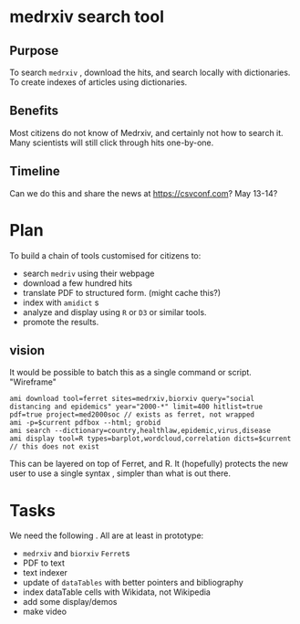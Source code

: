 # medrxiv search tool

## Purpose
To search `medrxiv` , download the hits, and search locally with dictionaries.
To create indexes of articles using dictionaries.

## Benefits
Most citizens do not know of Medrxiv, and certainly not how to search it.
Many scientists will still click through hits one-by-one.

## Timeline
Can we do this and share the news at https://csvconf.com? May 13-14?

# Plan

To build a chain of tools customised for citizens to:
* search `medriv` using their webpage
* download a few hundred hits
* translate PDF to structured form. (might cache this?)
* index with `amidict` s
* analyze and display using `R` or `D3` or similar tools.
* promote the results.

## vision
It would be possible to batch this as a single command or script. "Wireframe"
```
ami download tool=ferret sites=medrxiv,biorxiv query="social distancing and epidemics" year="2000-*" limit=400 hitlist=true pdf=true project=med2000soc // exists as ferret, not wrapped
ami -p=$current pdfbox --html; grobid
ami search --dictionary=country,healthlaw,epidemic,virus,disease 
ami display tool=R types=barplot,wordcloud,correlation dicts=$current // this does not exist
```
This can be layered on top of Ferret, and R. It (hopefully) protects the new user to use a single syntax , simpler than what is out there.

# Tasks
We need the following . All are at least in prototype:
* `medrxiv` and `biorxiv` `Ferret`s
* PDF to text 
* text indexer
* update of `dataTables` with better pointers and bibliography
* index dataTable cells with Wikidata, not Wikipedia
* add some display/demos
* make video






